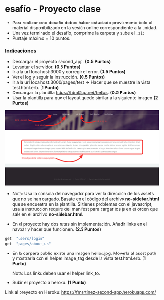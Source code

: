 # esafío - Proyecto clase  

- Para realizar este desafío debes haber estudiado previamente todo el material disponibilizado en la sesión online correspondiente a la unidad.
- Una vez terminado el desafío, comprime la carpeta y sube el `.zip`
- Puntaje máximo = 10 puntos.
 
### Indicaciones  
- Descargar el proyecto second_app. __(0.5 Puntos)__
- Levantar el servidor. __(0.5 Puntos)__
- Ir a la url localhost:3000 y corregir el error. __(0.5 Puntos)__
- Ver el log y seguir la instrucción. __(0.5 Puntos)__
- Ir a la url localhost:3000/pages/test -> Hacer que se muestre la vista test.html.erb. __(1 Punto)__
- Descargar la plantilla https://html5up.net/helios.  __(0.5 Puntos)__
- Usar la plantilla para que el layout quede similar a la siguiente imagen __(2 Puntos)__
<p align="center">
  <img src="https://github.com/Felipe-M-dev/proyecto_clase/blob/main/app/assets/images/example.png">
</p> 
 
- Nota: Usa la consola del navegador para ver la dirección de los assets que no se han cargado. Basate en el código del archivo __no-sidebar.html__ que  se  encuentra  en  la plantilla. Si tienes problemas con el javascript, usa la instrucción require del manifest para cargar los js en el orden que sale en el archivo __no-sidebar.html__.

- En el proyecto hay dos rutas sin implementación. Añadir links en el navbar y hacer que funcionen. __(2.5 Puntos)__
```Ruby
get  "users/login"
get  "pages/about_us"
```
- En  la  carpera  public  existe  una  imagen  helios.jpg.  Moverla  al  asset  path  y  mostrarla  con  el  helper image_tag desde la vista test.html.erb. __(1 Punto)__

  Nota: Los links deben usar el helper link_to.
- Subir el proyecto a heroku. __(1 Punto)__

Link al preyecto en Heroku: https://fmartinez-second-app.herokuapp.com/
